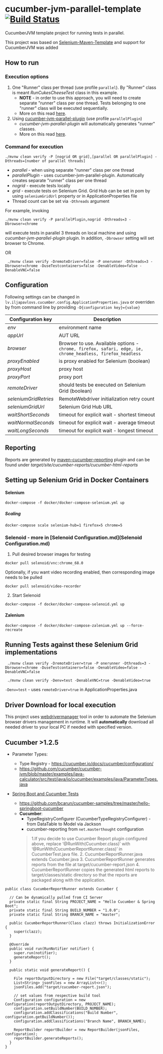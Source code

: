 cucumber-jvm-parallel-template  [![Build Status](https://travis-ci.com/iljapavlovs/cucumber-jvm-parallel-template.svg?branch=master)](https://travis-ci.com/iljapavlovs/cucumber-jvm-parallel-template)
=======================

CucumberJVM template project for running tests in parallel. 

This project was based on [Selenium-Maven-Template](https://github.com/Ardesco/Selenium-Maven-Template) and support for CucumberJVM was added

## How to run
### Execution options
 1. One "Runner" class per thread (use profile `parallel`). By "Runner" class is meant *RunCukesCheeseTest* class in this example.
    * **NOTE** - in order to use this approach, you will need to create separate "runner" class per one thread. Tests belonging to one "runner" class will be executed sequentially.
    * More on this read [here](https://opencredo.com/running-cucumber-jvm-tests-in-parallel/).
 2. Using [cucumber-jvm-parallel-plugin](https://github.com/temyers/cucumber-jvm-parallel-plugin) (use profile `parallelPlugin`)
    * *cucumber-jvm-parallel-plugin* will automatically generates "runner" classes.
    * More on this read [here](http://automationrhapsody.com/running-cucumber-tests-in-parallel/).
### Command for execution
```
./mvnw clean verify -P [nogrid OR grid],[parallel OR parallelPlugin] -Dthreads=[number of parallel threads]
```

* *parallel* - when using separate "runner" class per one thread
* *parallelPlugin* - uses cucumber-jvm-parallel-plugin. Automatically creates separate "runner" class per one thread
* *nogrid* - execute tests locally
* *grid* - execute tests on Selenium Grid. Grid Hub can be set in pom by using `seleniumGridUrl` property or in ApplicationProperties file 
* Thread count can be set via `-Dthreads` argument

For example, invoking 
```
./mvnw clean verify -P parallelPlugin,nogrid -Dthreads=3 -Dbrowser=chrome
``` 
will execute tests in parallel 3 threads on local machine and using *cucumber-jvm-parallel-plugin* plugin. In addition, `-Dbrowser` setting will set browser to Chrome.

OR
```
 ./mvnw clean verify -DremoteDriver=false -P onerunner -Dthreads=3 -Dbrowser=chrome -DuseTestcontainers=false -DenableVideo=false -DenableVNC=false 
```

## Configuration
Following settings can be changed in `lv.iljapavlovs.cucumber.config.ApplicationProperties.java` or overriden by from command line by providing `-D{configuration key}={value}` 

| Configuration key     | Description                                                       |
|-----------------------|----------------------|
| *env*   | environment name |
| *appUrl*       | AUT URL                 |
| *browser*     | Browser to use. Available options - `chrome, firefox, safari, edge, ie, chrome_headless, firefox_headless`                  |
| *proxyEnabled*    | is proxy enabled for Selenium (boolean) |
| *proxyHost* | proxy host                     |
| *proxyPort* | proxy port                    |
| *remoteDriver*  | should tests be executed on Selenium Grid (boolean)                       |
| *seleniumGridRetries* | RemoteWebdriver initialization retry count                |
| *seleniumGridUrl*     | Selenium Grid Hub URL                 |
| *waitShortSeconds*    | timeout for explicit wait - shortest timeout |
| *waitNormalSeconds* | timeout for explicit wait - average timeout                     |
| *waitLongSeconds* | timeout for explicit wait - longest timeout                      |


## Reporting
Reports are generated by [maven-cucumber-reporting](https://github.com/damianszczepanik/maven-cucumber-reporting) plugin and can be found under *target/site/cucumber-reports/cucumber-html-reports*

## Setting up Selenium Grid in Docker Containers

#### Selenium

```
docker-compose -f docker/docker-compose-selenium.yml up
```

##### Scaling
```
docker-compose scale selenium-hub=1 firefox=5 chrome=5 
```

### Selenoid - more in [Selenoid Configuration.md](Selenoid Configuration.md) 

1. Pull desired browser images for testing
```
docker pull selenoid/vnc:chrome_68.0
```

Optionally, if you want video recording enabled, then corresponding image needs to be pulled
```
docker pull selenoid/video-recorder
```
2. Start Selenoid
```
docker-compose -f docker/docker-compose-selenoid.yml up
```

#### Zalenium

```
docker-compose -f docker/docker-compose-zalenium.yml up --force-recreate
```


## Running Tests against these Selenium Grid implementations
```
 ./mvnw clean verify -DremoteDriver=true -P onerunner -Dthreads=3 -Dbrowser=chrome -DuseTestcontainers=false -DenableVideo=false -DenableVNC=false 
```

```
 ./mvnw clean verify -Denv=test -DenableVNC=true -DenableVideo=true
```

`-Denv=test` - uses `remoteDriver=true` in ApplicationProperties.java

## Driver Download for local execution
This project uses [webdrivermanager](https://github.com/bonigarcia/webdrivermanager) tool in order to automate the Selenium browser drivers management in runtime. It will **automatically** download all needed driver to your local PC if needed with specified version.



## Cucumber >1.2.5

* Parameter Types:
    * Type Registry - https://cucumber.io/docs/cucumber/configuration/
    * https://github.com/cucumber/cucumber-jvm/blob/master/examples/java-calculator/src/test/java/io/cucumber/examples/java/ParameterTypes.java


* [Spring Boot and Cucumber Tests](https://medium.com/@bcarunmail/set-up-and-run-cucumber-tests-in-spring-boot-application-d0c149d26220)
    * https://github.com/bcarun/cucumber-samples/tree/master/hello-springboot-cucumber
    * **Cucumber**:
        * TypeRegistryConfigurer (CucumberTypeRegistryConfigurer) - from DataTable to Model via Jackson
        * cucumber-reporting from `net.masterthought` configuration
        > 1.If you decide to use Cucumber Report plugin configured above, replace ‘@RunWith(Cucumber.class)’ with ‘@RunWith(CucumberReportRunner.class)’ in CucumberTest.java file.
          2. CucumberReportRunner.java extends Cucumber.java
          3. CucumberReportRunner generates reports from the file at target/cucumber-report.json
          4. CucumberReportRunner copies the generated html reports to target/classes/static directory so that the reports are packaged along with the application.
```
public class CucumberReportRunner extends Cucumber {

  // Can be dynamically pulled from CI Server
  private static final String PROJECT_NAME = "Hello Cucumber & Spring Boot";
  private static final String BUILD_NUMBER = "1.0.0";
  private static final String BRANCH_NAME = "master";

  public CucumberReportRunner(Class clazz) throws InitializationError {
    super(clazz);
  }

  @Override
  public void run(RunNotifier notifier) {
    super.run(notifier);
    generateReport();
  }

  public static void generateReport() {

    File reportOutputDirectory = new File("target/classes/static");
    List<String> jsonFiles = new ArrayList<>();
    jsonFiles.add("target/cucumber-report.json");

    // set values from respective build tool
    Configuration configuration = new Configuration(reportOutputDirectory, PROJECT_NAME);
    configuration.setBuildNumber(BUILD_NUMBER);
    configuration.addClassifications("Build Number", configuration.getBuildNumber());
    configuration.addClassifications("Branch Name", BRANCH_NAME);

    ReportBuilder reportBuilder = new ReportBuilder(jsonFiles, configuration);
    reportBuilder.generateReports();
  }
}
```
